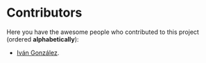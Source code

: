 # Contributors

Here you have the awesome people who contributed to this project (ordered **alphabetically**):

- [Iván González](https://github.com/dreamingechoes).
